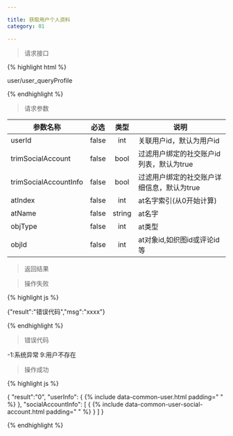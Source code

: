 ```yaml
---

title: 获取用户个人资料
category: 01

---
```


> 请求接口

{% highlight html %}

user/user_queryProfile

{% endhighlight %}

> 请求参数

|参数名称				|必选		|类型		| 说明									
|-----------------------|:---------:|:---------:|--------------------------------------------
|userId					|false		|int		|关联用户id，默认为用户id				
|trimSocialAccount		|false		|bool		|过滤用户绑定的社交账户id列表，默认为true
|trimSocialAccountInfo	|false		|bool		|过滤用户绑定的社交账户详细信息，默认为true
|atIndex                |false      |int        |at名字索引(从0开始计算)
|atName                 |false      |string     |at名字
|objType                |false      |int        |at类型
|objId                  |false      |int        |at对象id,如织图id或评论id等

> 返回结果

> 操作失败

{% highlight js %}

{"result":"错误代码","msg":"xxxx"}

{% endhighlight %}

> 错误代码

-1:系统异常
9:用户不存在

> 操作成功

{% highlight js %}

{
	"result":"0",
	"userInfo":
	{
		{% include data-common-user.html padding="		" %}
	},
	"socialAccountInfo":
	[
		{
			{% include data-common-user-social-account.html padding="			" %}
		}
	]
}

{% endhighlight %}
